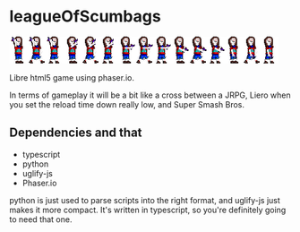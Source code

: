 leagueOfScumbags
================
![alt ebola](release/images/fogle.png "John Fogle")

Libre html5 game using phaser.io.

In terms of gameplay it will be a bit like a cross between a JRPG, Liero when
you set the reload time down really low, and Super Smash Bros.


Dependencies and that
---------------------
 - typescript
 - python
 - uglify-js
 - Phaser.io

python is just used to parse scripts into the right format, and uglify-js just
makes it more compact.
It's written in typescript, so you're definitely going to need that one.
